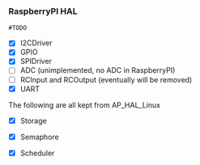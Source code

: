 ### RaspberryPI HAL

`#TODO`
- [x] I2CDriver
- [x] GPIO
- [x] SPIDriver
- [ ] ADC (unimplemented, no ADC in RaspberryPI)
- [ ] RCInput and RCOutput (eventually will be removed)
- [x] UART

The following are all kept from AP_HAL_Linux
- [x] Storage
- [x] Semaphore
- [x] Scheduler


